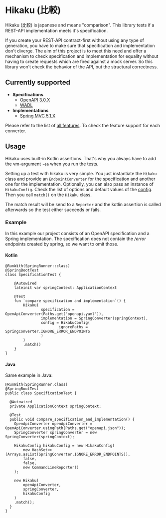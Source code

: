 # Hikaku (比較)

Hikaku (比較) is japanese and means "comparison". This library tests if a REST-API implementation meets it's specification.

If you create your REST-API contract-first without using any type of generation, you have to make sure that specification and implementation don't diverge.
The aim of this project is to meet this need and offer a mechanism to check specification and implementation for equality without having to create requests which are fired against a mock server. So this library won't check the behavior of the API, but the structural correctness.

## Currently supported

+ **Specifications**
  + [OpenAPI 3.0.X](docs/openapi.md)
  + [WADL](docs/wadl.md)
+ **Implementations**
  + [Spring MVC 5.1.X](docs/spring.md)
  
Please refer to the list of [all features](docs/features.md). To check the feature support for each converter.
  
## Usage
Hikaku uses built-in Kotlin assertions. That's why you always have to add the vm-argument `-ea` when you run the tests.

Setting up a test with hikaku is very simple. You just instantiate the `Hikaku` class and provide an `EndpointConverter` for the specification and another one for the implementation. Optionally, you can also pass an instance of `HikakuConfig`. Check the list of options and default values of the [config](docs/config.md). Then you call `match()` on the `Hikaku` class.

The match result will be send to a `Reporter` and the kotlin assertion is called afterwards so the test either succeeds or fails.


### Example

In this example our project consists of an OpenAPI specification and a Spring implementation. The specification does not contain the _/error_ endpoints created by spring, so we want to omit those.

#### Kotlin

```
@RunWith(SpringRunner::class)
@SpringBootTest
class SpecificationTest {

    @Autowired
    lateinit var springContext: ApplicationContext

    @Test
    fun `compare specification and implementation`() {
        Hikaku(
                specification = OpenApiConverter(Paths.get("openapi.yaml")),
                implementation = SpringConverter(springContext),
                config = HikakuConfig(
                        ignorePaths = SpringConverter.IGNORE_ERROR_ENDPOINTS
                )
        )
        .match()
    }
}
```

#### Java

Same example in Java:

```
@RunWith(SpringRunner.class)
@SpringBootTest
public class SpecificationTest {

  @Autowired
  private ApplicationContext springContext;

  @Test
  public void compare_specification_and_implementation() {
    OpenApiConverter openApiConverter = OpenApiConverter.usingPath(Paths.get("openapi.json"));
    SpringConverter springConverter = new SpringConverter(springContext);

    HikakuConfig hikakuConfig = new HikakuConfig(
        new HashSet<>(Arrays.asList(SpringConverter.IGNORE_ERROR_ENDPOINTS)),
        false,
        false,
        new CommandLineReporter()
    );
    
    new Hikaku(
        openApiConverter,
        springConverter,
        hikakuConfig
    )
    .match();
  }
}
```